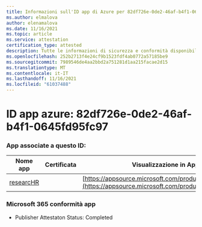```yaml
---
title: Informazioni sull'ID app di Azure per 82df726e-0de2-46af-b4f1-0645fd95fc97
ms.author: elmalova
author: elenamalova
ms.date: 11/16/2021
ms.topic: article
ms.service: attestation
certification_type: attested
description: Tutte le informazioni di sicurezza e conformità disponibili per 82df726e-0de2-46af-b4f1-0645fd95fc97.
ms.openlocfilehash: 252b2713f4e24cf9b1523fdf4ab0772a57185be9
ms.sourcegitcommit: 7989546de4aa2bbd2a751281d1aa215facae2d15
ms.translationtype: MT
ms.contentlocale: it-IT
ms.lasthandoff: 11/16/2021
ms.locfileid: "61037488"
---
```

# <a name="azure-app-id-82df726e-0de2-46af-b4f1-0645fd95fc97"></a>ID app azure: 82df726e-0de2-46af-b4f1-0645fd95fc97


### <a name="apps-associated-with-this-id"></a>App associate a questo ID:
| **Nome app** | **Certificata** | **Visualizzazione in AppSource** |
|--------------|---------------|-----------------------|
| [researcHR](https://docs.microsoft.com/microsoft-365-app-certification/forward/WA200002557) |  | [https://appsource.microsoft.com/product/office/WA200002557](https://appsource.microsoft.com/product/office/WA200002557) |

### <a name="microsoft-365-app-compliance-status"></a>Microsoft 365 conformità app
- Publisher Attestaton Status: Completed

